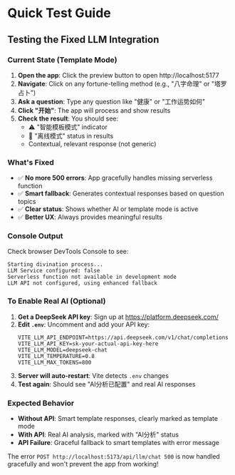 # Quick Test Guide

## Testing the Fixed LLM Integration

### Current State (Template Mode)
1. **Open the app**: Click the preview button to open http://localhost:5177
2. **Navigate**: Click on any fortune-telling method (e.g., "八字命理" or "塔罗占卜")
3. **Ask a question**: Type any question like "健康" or "工作运势如何"
4. **Click "开始"**: The app will process and show results
5. **Check the result**: You should see:
   - ⚠️ "智能模板模式" indicator 
   - 🔌 "离线模式" status in results
   - Contextual, relevant response (not generic)

### What's Fixed
- ✅ **No more 500 errors**: App gracefully handles missing serverless function
- ✅ **Smart fallback**: Generates contextual responses based on question topics
- ✅ **Clear status**: Shows whether AI or template mode is active
- ✅ **Better UX**: Always provides meaningful results

### Console Output
Check browser DevTools Console to see:
```
Starting divination process...
LLM Service configured: false
Serverless function not available in development mode
LLM API not configured, using enhanced fallback
```

### To Enable Real AI (Optional)
1. **Get a DeepSeek API key**: Sign up at https://platform.deepseek.com/
2. **Edit `.env`**: Uncomment and add your API key:
   ```env
   VITE_LLM_API_ENDPOINT=https://api.deepseek.com/v1/chat/completions
   VITE_LLM_API_KEY=sk-your-actual-api-key-here
   VITE_LLM_MODEL=deepseek-chat
   VITE_LLM_TEMPERATURE=0.8
   VITE_LLM_MAX_TOKENS=800
   ```
3. **Server will auto-restart**: Vite detects `.env` changes
4. **Test again**: Should see "AI分析已配置" and real AI responses

### Expected Behavior
- **Without API**: Smart template responses, clearly marked as template mode
- **With API**: Real AI analysis, marked with "AI分析" status
- **API Failure**: Graceful fallback to smart templates with error message

The error `POST http://localhost:5173/api/llm/chat 500` is now handled gracefully and won't prevent the app from working!